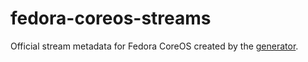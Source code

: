 # fedora-coreos-streams

Official stream metadata for Fedora CoreOS created by the
[generator](https://github.com/coreos/fedora-coreos-stream-generator/).
